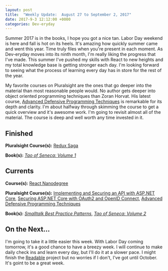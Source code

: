 ```yaml
---
layout: post
title:  "Weekly Update:  August 27 to September 2, 2017"
date: 2017-9-3 12:12:00 +0000
categories: Dev-eryday
---
```

Summer 2017 is in the books, I hope you got a nice tan. Labor Day weekend is here and fall is hot on its heels. It's amazing how quickly summer came and went this year. Time truly files when you're present in each moment. As Dev-eryday moves into its ninth month, I'm really liking the progress that I've made. This summer I've pushed my skills with React to new heights and my total knowledge base is getting stronger each day. I'm looking forward to seeing what the process of learning every day has in store for the rest of the year.

My favorite courses on Pluralsight are the ones that go deeper into the material than most reasonable people would. No author gets deeper into object oriented programming techniques than Zoran Horvat. His latest course, [Advanced Defensive Programming Techniques][adp] is remarkable for its depth and clarity. I'm about halfway through skimming the course to get a quick overview and it's awesome work. I'm going to revisit almost all of the material. The course is deep and well worth any time invested in it.

Finished
--------
**Pluralsight Course(s):** [Redux Saga][saga]

**Book(s):** *[Tao of Seneca: Volume 1][tao]*

Currents
--------
**Course(s):** [React Nanodegree][rnd]

**Pluralsight Course(s):** [Implementing and Securing an API with ASP.NET Core][core], [Securing ASP.NET Core with OAuth2 and OpenID Connect][secure], [Advanced Defensive Programming Techniques][adp]

**Book(s):** *[Smalltalk Best Practice Patterns][sbp]*, *[Tao of Seneca: Volume 2][tao]*

On the Next...
--------
I'm going to take it a little easier this week. With Labor Day coming tomorrow, it's a good chance to have a breezy week. I will continue to make daily check ins and learn every day, but I'll do it at a slower pace. I might finish the [Readable][read] project but no worries if I don't, I've got until October. It's goint to be a great week.

[core]: https://app.pluralsight.com/library/courses/aspdotnetcore-implementing-securing-api/table-of-contents
[sbp]: https://www.amazon.com/Smalltalk-Best-Practice-Patterns-Kent/dp/013476904X
[rnd]: https://www.udacity.com/course/react-nanodegree--nd019
[arjs]: https://app.pluralsight.com/library/courses/reactjs-advanced/table-of-contents
[tao]: https://tim.blog/2017/07/06/tao-of-seneca/
[secure]: https://app.pluralsight.com/library/courses/asp-dotnet-core-oauth2-openid-connect-securing/table-of-contents
[gats]: https://www.gatsbyjs.org
[reads]: https://github.com/jpniederer/myreads
[hack]: https://app.pluralsight.com/library/courses/hacking-authentication-web-app/table-of-contents
[read]: https://github.com/jpniederer/readable
[curr]: https://app.pluralsight.com/library/courses/stay-abreast-changing-tech/table-of-contents
[keep]: https://app.pluralsight.com/library/courses/technology-keeping-up/table-of-contents
[saga]: https://app.pluralsight.com/library/courses/redux-saga/table-of-contents
[sagas]: https://msdn.microsoft.com/en-us/library/jj591569.aspx
[resaga]: https://github.com/redux-saga/redux-saga
[adp]: https://app.pluralsight.com/library/courses/advanced-defensive-programming-techniques/table-of-contents